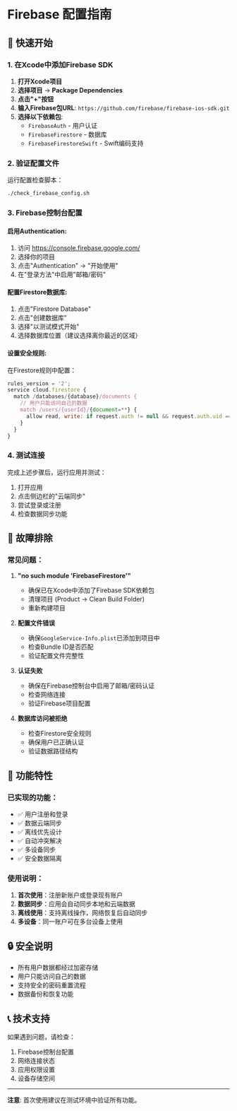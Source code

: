 # Firebase 配置指南

## 🚀 快速开始

### 1. 在Xcode中添加Firebase SDK

1. **打开Xcode项目**
2. **选择项目** → **Package Dependencies**
3. **点击"+"按钮**
4. **输入Firebase包URL**: `https://github.com/firebase/firebase-ios-sdk.git`
5. **选择以下依赖包**:
   - `FirebaseAuth` - 用户认证
   - `FirebaseFirestore` - 数据库
   - `FirebaseFirestoreSwift` - Swift编码支持

### 2. 验证配置文件

运行配置检查脚本：
```bash
./check_firebase_config.sh
```

### 3. Firebase控制台配置

#### 启用Authentication:
1. 访问 https://console.firebase.google.com/
2. 选择你的项目
3. 点击"Authentication" → "开始使用"
4. 在"登录方法"中启用"邮箱/密码"

#### 配置Firestore数据库:
1. 点击"Firestore Database"
2. 点击"创建数据库"
3. 选择"以测试模式开始"
4. 选择数据库位置（建议选择离你最近的区域）

#### 设置安全规则:
在Firestore规则中配置：

```javascript
rules_version = '2';
service cloud.firestore {
  match /databases/{database}/documents {
    // 用户只能访问自己的数据
    match /users/{userId}/{document=**} {
      allow read, write: if request.auth != null && request.auth.uid == userId;
    }
  }
}
```

### 4. 测试连接

完成上述步骤后，运行应用并测试：
1. 打开应用
2. 点击侧边栏的"云端同步"
3. 尝试登录或注册
4. 检查数据同步功能

## 🔧 故障排除

### 常见问题：

1. **"no such module 'FirebaseFirestore'"**
   - 确保已在Xcode中添加了Firebase SDK依赖包
   - 清理项目 (Product → Clean Build Folder)
   - 重新构建项目

2. **配置文件错误**
   - 确保`GoogleService-Info.plist`已添加到项目中
   - 检查Bundle ID是否匹配
   - 验证配置文件完整性

3. **认证失败**
   - 确保在Firebase控制台中启用了邮箱/密码认证
   - 检查网络连接
   - 验证Firebase项目配置

4. **数据库访问被拒绝**
   - 检查Firestore安全规则
   - 确保用户已正确认证
   - 验证数据路径结构

## 📱 功能特性

### 已实现的功能：
- ✅ 用户注册和登录
- ✅ 数据云端同步
- ✅ 离线优先设计
- ✅ 自动冲突解决
- ✅ 多设备同步
- ✅ 安全数据隔离

### 使用说明：
1. **首次使用**：注册新账户或登录现有账户
2. **数据同步**：应用会自动同步本地和云端数据
3. **离线使用**：支持离线操作，网络恢复后自动同步
4. **多设备**：同一账户可在多台设备上使用

## 🔒 安全说明

- 所有用户数据都经过加密存储
- 用户只能访问自己的数据
- 支持安全的密码重置流程
- 数据备份和恢复功能

## 📞 技术支持

如果遇到问题，请检查：
1. Firebase控制台配置
2. 网络连接状态
3. 应用权限设置
4. 设备存储空间

---

**注意**: 首次使用建议在测试环境中验证所有功能。 